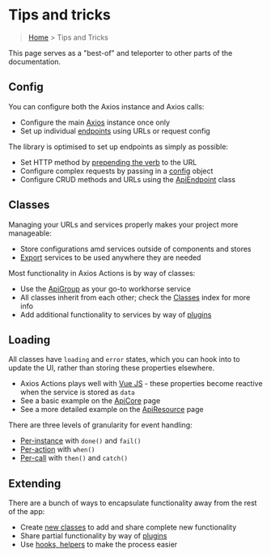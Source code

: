 # Tips and tricks

> [Home](README.md) &gt; Tips and Tricks

This page serves as a "best-of" and teleporter to other parts of the documentation.

## Config

You can configure both the Axios instance and Axios calls:

- Configure the main [Axios](quick-start.md#configure-axios) instance once only
- Set up individual [endpoints](config.md) using URLs or request config

The library is optimised to set up endpoints as simply as possible:

- Set HTTP method by [prepending the verb](config.md#methods) to the URL
- Configure complex requests by passing in a [config](config.md#complex-config) object 
- Configure CRUD methods and URLs using the [ApiEndpoint](classes/ApiEndpoint.md) class

## Classes

Managing your URLs and services properly makes your project more manageable:

- Store configurations amd services outside of components and stores
- [Export](quick-start.md#set-up-a-service) services to be used anywhere they are needed

Most functionality in Axios Actions is by way of classes:

- Use the [ApiGroup](classes/ApiGroup.md) as your go-to workhorse service
- All classes inherit from each other; check the [Classes](classes) index for more info
- Add additional functionality to services by way of [plugins](extensibility/plugins.md#built-in-plugins)

## Loading
 
All classes have `loading` and `error` states, which you can hook into to update the UI, rather than storing these properties elsewhere.

- Axios Actions plays well with [Vue JS](https://vuejs.org/) - these properties become reactive when the service is stored as `data`
- See a basic example on the [ApiCore](classes/ApiCore.md#usage) page
- See a more detailed example on the [ApiResource](classes/ApiResource.md#usage) page

There are three levels of granularity for event handling:

- [Per-instance](classes/ApiCore.md#handling-events) with `done()` and `fail()`
- [Per-action](classes/ApiGroup.md#per-action) with `when()`
- [Per-call](classes/ApiGroup.md#per-call) with `then()` and `catch()`

## Extending

There are a bunch of ways to encapsulate functionality away from the rest of the app:

- Create [new classes](extensibility/classes.md) to add and share complete new functionality
- Share partial functionality by way of [plugins](extensibility/plugins.md#creating-your-own-plugins)
- Use [hooks, helpers](extensibility/README.md) to make the process easier
